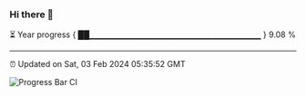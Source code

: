 ### Hi there 👋

⏳ Year progress { ██▁▁▁▁▁▁▁▁▁▁▁▁▁▁▁▁▁▁▁▁▁▁▁▁▁▁▁▁ } 9.08 %

---

⏰ Updated on Sat, 03 Feb 2024 05:35:52 GMT

![Progress Bar CI](https://github.com/IshwaranRudhara/GIT-ACTION/workflows/Progress%20Bar%20CI/badge.svg)
